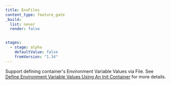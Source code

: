 ```yaml
---
title: EnvFiles
content_type: feature_gate
_build:
  list: never
  render: false


stages:
  - stage: alpha
    defaultValue: false
    fromVersion: "1.34"
---
```

Support defining container's Environment Variable Values via File.
See [Define Environment Variable Values Using An Init Container](/docs/tasks/inject-data-application/define-environment-variable-via-file) for more details.